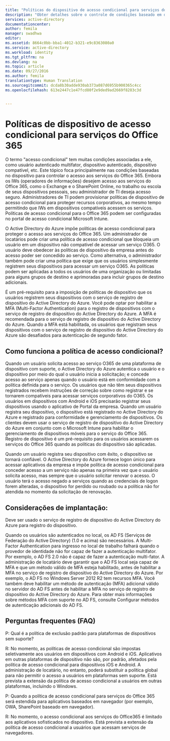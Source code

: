 ```yaml
---
title: "Políticas do dispositivo de acesso condicional para serviços do Office 365 | Microsoft Docs"
description: "Obter detalhes sobre o controle de condições baseado em dispositivo acessa os serviços do Office 365. Embora os IWs (operadores de informações) desejem acesso aos serviços do Office 365, como o Exchange e o SharePoint Online, no trabalho ou escola de seus dispositivos pessoais, seu administrador de TI deseja acesso seguro. Os administradores de TI podem provisionar políticas de dispositivo de acesso condicional para proteger recursos corporativos, ao mesmo tempo permitindo que IWs em dispositivos compatíveis acessem os serviços."
services: active-directory
documentationcenter: 
author: femila
manager: swadhwa
editor: 
ms.assetid: 8664c0bb-bba1-4012-b321-e9c8363080a0
ms.service: active-directory
ms.workload: identity
ms.tgt_pltfrm: na
ms.devlang: na
ms.topic: article
ms.date: 09/27/2016
ms.author: femila
translationtype: Human Translation
ms.sourcegitcommit: dcda8b30adde930ab373a087d6955b900365c4cc
ms.openlocfilehash: 613e2447c1e47fcd80f2e9ded9ad2669f8283c3d


---
```

# <a name="conditional-access-device-policies-for-office-365-services"></a>Políticas de dispositivo de acesso condicional para serviços do Office 365
O termo "acesso condicional" tem muitas condições associadas a ele, como usuário autenticado multifator, dispositivo autenticado, dispositivo compatível, etc. Este tópico foca principalmente nas condições baseadas no dispositivo para controlar o acesso aos serviços do Office 365. Embora os IWs (operadores de informações) desejem acesso aos serviços do Office 365, como o Exchange e o SharePoint Online, no trabalho ou escola de seus dispositivos pessoais, seu administrador de TI deseja acesso seguro. Administradores de TI podem provisionar políticas de dispositivo de acesso condicional para proteger recursos corporativos, ao mesmo tempo permitindo que IWs em dispositivos compatíveis acessem os serviços. Políticas de acesso condicional para o Office 365 podem ser configuradas no portal de acesso condicional Microsoft Intune.

O Active Directory do Azure impõe políticas de acesso condicional para proteger o acesso aos serviços do Office 365. Um administrador de locatários pode criar uma política de acesso condicional que bloqueia um usuário em um dispositivo não compatível de acessar um serviço O365. O usuário deve obedecer às políticas de dispositivo da empresa antes do acesso poder ser concedido ao serviço. Como alternativa, o administrador também pode criar uma política que exige que os usuários simplesmente registrem seus dispositivos para acessar um serviço O365. As políticas podem ser aplicadas a todos os usuários de uma organização ou limitadas para alguns grupos de destino e aprimoradas para incluir grupos de destino adicionais.

É um pré-requisito para a imposição de políticas de dispositivo que os usuários registrem seus dispositivos com o serviço de registro de dispositivo do Active Directory do Azure. Você pode optar por habilitar a MFA (Multi-Factor Authentication) para o registro de dispositivos com o serviço de registro de dispositivo do Active Directory do Azure. A MFA é recomendada para o serviço de registro de dispositivo do Active Directory do Azure. Quando a MFA está habilitada, os usuários que registram seus dispositivos com o serviço de registro de dispositivo do Active Directory do Azure são desafiados para autenticação de segundo fator.

## <a name="how-does-conditional-access-policy-work"></a>Como funciona a política de acesso condicional?
Quando um usuário solicita acesso ao serviço O365 de uma plataforma de dispositivo com suporte, o Active Directory do Azure autentica o usuário e o dispositivo por meio do qual o usuário inicia a solicitação; e concede acesso ao serviço apenas quando o usuário está em conformidade com a política definida para o serviço. Os usuários que não têm seus dispositivos registrados recebem instruções de correção sobre como registrar e se tornarem compatíveis para acessar serviços corporativos do O365. Os usuários em dispositivos com Android e iOS precisarão registrar seus dispositivos usando o aplicativo de Portal da empresa. Quando um usuário registra seu dispositivo, o dispositivo está registrado no Active Directory do Azure e registrado para conformidade e gerenciamento de dispositivos. Os clientes devem usar o serviço de registro de dispositivo do Active Directory do Azure em conjunto com o Microsoft Intune para habilitar o gerenciamento de dispositivos móveis para o serviço do Office 365. Registro de dispositivo é um pré-requisito para os usuários acessarem os serviços do Office 365 quando as políticas do dispositivo são aplicadas.

Quando um usuário registra seu dispositivo com êxito, o dispositivo se tornará confiável. O Active Directory do Azure fornece logon único para acessar aplicativos da empresa e impõe política de acesso condicional para conceder acesso a um serviço não apenas na primeira vez que o usuário solicita acesso, mas sempre que o usuário solicitar renovar o acesso. O usuário terá o acesso negado a serviços quando as credenciais de logon forem alteradas, o dispositivo for perdido ou roubado ou a política não for atendida no momento da solicitação de renovação.

## <a name="deployment-considerations"></a>Considerações de implantação:
Deve ser usado o serviço de registro de dispositivo do Active Directory do Azure para registro do dispositivo.

Quando os usuários são autenticados no local, os AD FS (Serviços de Federação do Active Directory) (1.0 e acima) são necessários. A Multi-Factor Authentication para ingresso no local de trabalho falhará quando o provedor de identidade não for capaz de fazer a autenticação multifator. Por exemplo, o AD FS 2.0 não é capaz de fazer a autenticação multi-fator. A administração de locatário deve garantir que o AD FS local seja capaz de MFA e que um método válido de MFA esteja habilitado, antes de habilitar a MFA no serviço de registro de dispositivo do Active Directory do Azure. Por exemplo, o AD FS no Windows Server 2012 R2 tem recursos MFA. Você também deve habilitar um método de autenticação (MFA) adicional válido no servidor do AD FS antes de habilitar a MFA no serviço de registro de dispositivo do Active Directory do Azure. Para obter mais informações sobre métodos MFA com suporte no AD FS, consulte Configurar métodos de autenticação adicionais do AD FS.

## <a name="frequently-asked-questions-faq"></a>Perguntas frequentes (FAQ)
P: Qual é a política de exclusão padrão para plataformas de dispositivos sem suporte?

R: No momento, as políticas de acesso condicional são impostas seletivamente aos usuários em dispositivos com Android e iOS. Aplicativos em outras plataformas de dispositivo não são, por padrão, afetados pela política de acesso condicional para dispositivos iOS e Android. A administração de locatário, no entanto, poderá substituir a política global para não permitir o acesso a usuários em plataformas sem suporte.
Está prevista a extensão da política de acesso condicional a usuários em outras plataformas, incluindo o Windows.

P: Quando a política de acesso condicional para serviços do Office 365 será estendida para aplicativos baseados em navegador (por exemplo, OWA, SharePoint baseado em navegador).

R: No momento, o acesso condicional aos serviços do Office365 é limitado aos aplicativos sofisticados no dispositivo. Está prevista a extensão da política de acesso condicional a usuários que acessam serviços de navegadores.




<!--HONumber=Dec16_HO5-->


